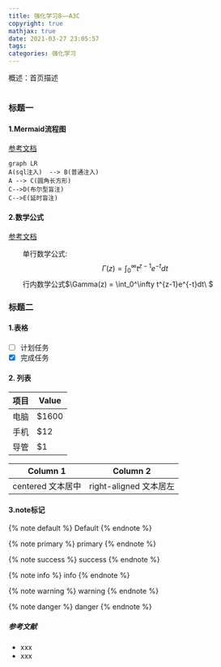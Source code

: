 ```yaml
---
title: 强化学习8——A3C
copyright: true
mathjax: true
date: 2021-03-27 23:05:57
tags:
categories: 强化学习
---
```


概述：首页描述

![]()

<!--more-->

### 标题一

#### 1.Mermaid流程图

[参考文档](https://mermaidjs.github.io/#/flowchart?id=graph)

~~~mermaid
graph LR
A(sql注入)  --> B(普通注入)
A --> C(圆角长方形)
C-->D(布尔型盲注)
C-->E(延时盲注)
~~~

#### 2.数学公式

[参考文档](https://khan.github.io/KaTeX/)

&emsp;&emsp;单行数学公式:
$$
\Gamma(z) = \int_0^\infty t^{z-1}e^{-t}dt\
$$
&emsp;&emsp;行内数学公式$\Gamma(z) = \int_0^\infty t^{z-1}e^{-t}dt\ $
					
				
			

### 标题二

#### 1.表格



- [ ] 计划任务
- [x] 完成任务

#### 2. 列表

| 项目 | Value |
| ---- | ----- |
| 电脑 | $1600 |
| 手机 | $12   |
| 导管 | $1    |

|     Column 1      |               Column 2 |
| :---------------: | --------------------- |
| centered 文本居中 | right-aligned 文本居左 |



#### 3.note标记

{% note  default %}
Default
{% endnote %}

{% note  primary %}
primary
{% endnote %}

{% note  success %}
success
{% endnote %}

{% note  info %}
info
{% endnote %}

{% note  warning %}
warning
{% endnote %}

{% note  danger %}
danger
{% endnote %}





##### 参考文献

- xxx
- xxx